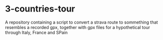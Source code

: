 # 3-countries-tour
A repository containing a script to convert a strava route to sommething that resembles a recorded gpx, together with gpx files for a hypothetical tour through Italy, France and SPain
